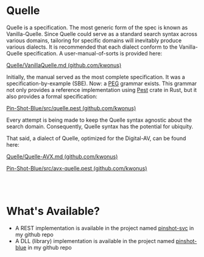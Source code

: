 # Quelle
Quelle is a specification. The most generic form of the spec is known as Vanilla-Quelle. Since Quelle could serve as a standard search syntax across various domains, tailoring for specific domains will inevitably produce various dialects. It is recommended that each dialect conform to the Vanilla-Quelle specification. A user-manual-of-sorts is provided here:

[Quelle/VanillaQuelle.md (github.com/kwonus)](https://github.com/kwonus/Quelle/blob/main/Vanilla-Quelle.md)

Initially, the manual served as the most complete specification. It was a specification-by-example (SBE). Now: a [PEG](https://bford.info/pub/lang/peg.pdf) grammar exists. This grammar not only provides a reference implementation using [Pest](https://pest.rs/) crate in Rust, but it also provides a formal specification:

[Pin-Shot-Blue/src/quelle.pest (github.com/kwonus)](https://github.com/kwonus/Pin-Shot-Blue/blob/main/src/quelle.pest)

Every attempt is being made to keep the Quelle syntax agnostic about the search domain. Consequently, Quelle syntax has the potential for ubiquity.

That said, a dialect of Quelle, optimized for the Digital-AV, can be found here:

[Quelle/Quelle-AVX.md (github.com/kwonus)](https://github.com/kwonus/Quelle/blob/main/Quelle-AVX.md)

[Pin-Shot-Blue/src/avx-quelle.pest (github.com/kwonus)](https://github.com/kwonus/Pin-Shot-Blue/blob/main/src/avx-quelle.pest)





<br/></br>
# What's Available?
- A REST implementation is available in the project named [pinshot-svc](https://github.com/kwonus/pinshot-SVC) in my github repo
- A DLL (library) implementation is available in the project named [pinshot-blue](https://github.com/kwonus/pinshot-blue) in my github repo
